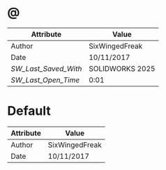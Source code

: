 # @
| Attribute | Value |
| ---  | ---     |
| Author | SixWingedFreak |
| Date | 10/11/2017 |
| _SW_Last_Saved_With_ | SOLIDWORKS 2025 |
| _SW_Last_Open_Time_ | 0:01 |
# Default
| Attribute | Value |
| ---  | ---     |
| Author | SixWingedFreak |
| Date | 10/11/2017 |

